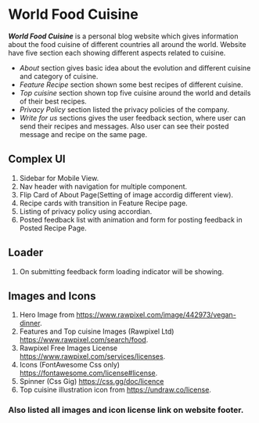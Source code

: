 # World Food Cuisine


***World Food Cuisine*** is a personal blog website which gives information about the food cuisine of different countries all around the world. 
Website have five section each showing different aspects related to cuisine. 
* *About* section gives basic idea about the evolution and different cuisine and category of cuisine.
* *Feature Recipe* section shown some best recipes of different cuisine.
* *Top cuisine* section shown top five cuisine around the world and details of their best recipes.
* *Privacy Policy* section listed the privacy policies of the company.
* *Write for us* sections gives the user feedback section, where user can send their recipes and messages. 
Also user can see their posted message and recipe on the same page.


## Complex UI
1. Sidebar for Mobile View.
2. Nav header with navigation for multiple component.
3. Flip Card of About Page(Setting of image accordig different view).
4. Recipe cards with transition in Feature Recipe page.
5. Listing of privacy policy using accordian.
6. Posted feedback list with animation and form for posting feedback in Posted Recipe Page.

## Loader
1. On submitting feedback form loading indicator will be showing.

## Images and Icons
1. Hero Image from https://www.rawpixel.com/image/442973/vegan-dinner.
2. Features and Top cuisine Images (Rawpixel Ltd) https://www.rawpixel.com/search/food.
3. Rawpixel Free Images License https://www.rawpixel.com/services/licenses.
3. Icons (FontAwesome Css only) https://fontawesome.com/license#license.
4. Spinner (Css Gig) https://css.gg/doc/licence
5. Top cuisine illustration icon from https://undraw.co/license.

### Also listed all images and icon license link on website footer.


